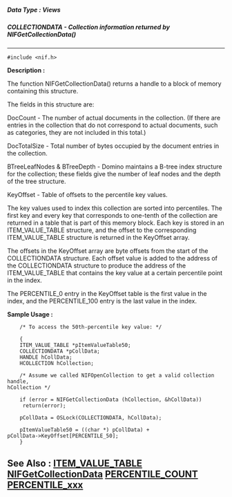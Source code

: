 ##### Data Type : Views
##### COLLECTIONDATA - Collection information returned by NIFGetCollectionData()
---
```
#include <nif.h>
```
**Description :**

The function NIFGetCollectionData() returns a handle to a block of memory 
containing this structure.

The fields in this structure are:

DocCount - The number of actual documents in the collection.  (If there are 
entries in the collection that do not correspond to actual documents, such as 
categories, they are not included in this total.)

DocTotalSize - Total number of bytes occupied by the document entries in the 
collection.

BTreeLeafNodes & BTreeDepth - Domino maintains a B-tree index structure for the 
collection;  these fields give the number of leaf nodes and the depth of the 
tree structure.

KeyOffset - Table of offsets to the percentile key values.

The key values used to index this collection are sorted into percentiles.  The 
first key and every key that corresponds to one-tenth of the collection are 
returned in a table that is part of this memory block.  Each key is stored in 
an ITEM_VALUE_TABLE structure, and the offset to the corresponding 
ITEM_VALUE_TABLE structure is returned in the KeyOffset array.

The offsets in the KeyOffset array are byte offsets from the start of the 
COLLECTIONDATA structure.  Each offset value is added to the address of the 
COLLECTIONDATA structure to produce the address of the ITEM_VALUE_TABLE that 
contains the key value at a certain percentile point in the index. 

The PERCENTILE_0 entry in the KeyOffset table is the first value in the index, 
and the PERCENTILE_100 entry is the last value in the index.


**Sample Usage :**
```
	/* To access the 50th-percentile key value: */

	{
	ITEM_VALUE_TABLE *pItemValueTable50;
	COLLECTIONDATA *pCollData;
	HANDLE hCollData;
	HCOLLECTION hCollection;

	/* Assume we called NIFOpenCollection to get a valid collection handle, 
hCollection */

	if (error = NIFGetCollectionData (hCollection, &hCollData))
	 return(error);

	pCollData = OSLock(COLLECTIONDATA, hCollData);

	pItemValueTable50 = ((char *) pCollData) + 
pCollData->KeyOffset[PERCENTILE_50];
	}
```
**See Also :**
[ITEM_VALUE_TABLE](/domino-c-api-docs/reference/Data/ITEM_VALUE_TABLE)
[NIFGetCollectionData](/domino-c-api-docs/reference/Func/NIFGetCollectionData)
[PERCENTILE_COUNT](/domino-c-api-docs/reference/Symb/PERCENTILE_COUNT)
[PERCENTILE_xxx](/domino-c-api-docs/reference/Symb/PERCENTILE_xxx)
---
